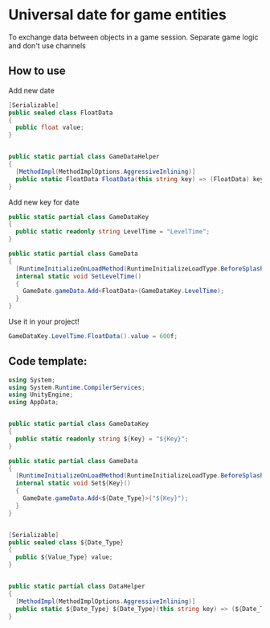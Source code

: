 # Universal date for game entities
To exchange data between objects in a game session. Separate game logic and don't use channels

## How to use
Add new date 
```csharp
[Serializable]
public sealed class FloatData
{
  public float value;
}


public static partial class GameDataHelper
{
  [MethodImpl(MethodImplOptions.AggressiveInlining)]
  public static FloatData FloatData(this string key) => (FloatData) key.Data();
}
```

Add new key for date

```csharp
public static partial class GameDataKey
{
  public static readonly string LevelTime = "LevelTime";
}

public static partial class GameData
{
  [RuntimeInitializeOnLoadMethod(RuntimeInitializeLoadType.BeforeSplashScreen)]
  internal static void SetLevelTime()
  {
    GameDate.gameData.Add<FloatData>(GameDataKey.LevelTime);
  }
}
```

Use it in your project!
```csharp
GameDataKey.LevelTime.FloatData().value = 600f;
```

## Code template:
```csharp
using System;
using System.Runtime.CompilerServices;
using UnityEngine;
using AppData;


public static partial class GameDataKey
{
  public static readonly string ${Key} = "${Key}";
}

public static partial class GameData
{
  [RuntimeInitializeOnLoadMethod(RuntimeInitializeLoadType.BeforeSplashScreen)]
  internal static void Set${Key}()
  {
    GameDate.gameData.Add<${Date_Type}>("${Key}");
  }
}


[Serializable]
public sealed class ${Date_Type}
{
  public ${Value_Type} value;
}


public static partial class DataHelper
{
  [MethodImpl(MethodImplOptions.AggressiveInlining)]
  public static ${Date_Type} ${Date_Type}(this string key) => (${Date_Type}) key.Data();
}
```
